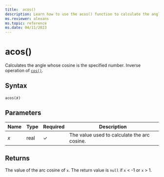 ```yaml
---
title:  acos()
description: Learn how to use the acos() function to calculate the angle of the cosine input.
ms.reviewer: alexans
ms.topic: reference
ms.date: 04/11/2023
---
```

# acos()

Calculates the angle whose cosine is the specified number. Inverse operation of [`cos()`](cosfunction.md).

## Syntax

`acos(`*x*`)`

## Parameters

| Name | Type | Required | Description |
|--|--|--|--|
| *x* | real | &check; | The value used to calculate the arc cosine. |

## Returns

The value of the arc cosine of `x`. The return value is `null` if `x` < -1 or `x` > 1.
